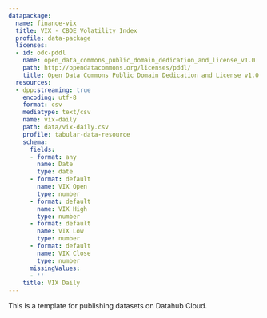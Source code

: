 ```yaml
---
datapackage:
  name: finance-vix
  title: VIX - CBOE Volatility Index
  profile: data-package
  licenses:
  - id: odc-pddl
    name: open_data_commons_public_domain_dedication_and_license_v1.0
    path: http://opendatacommons.org/licenses/pddl/
    title: Open Data Commons Public Domain Dedication and License v1.0
  resources:
  - dpp:streaming: true
    encoding: utf-8
    format: csv
    mediatype: text/csv
    name: vix-daily
    path: data/vix-daily.csv
    profile: tabular-data-resource
    schema:
      fields:
      - format: any
        name: Date
        type: date
      - format: default
        name: VIX Open
        type: number
      - format: default
        name: VIX High
        type: number
      - format: default
        name: VIX Low
        type: number
      - format: default
        name: VIX Close
        type: number
      missingValues:
      - ''
    title: VIX Daily
---
```


This is a template for publishing datasets on Datahub Cloud.
